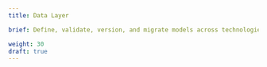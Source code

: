 ```yaml
---
title: Data Layer

brief: Define, validate, version, and migrate models across technologies

weight: 30
draft: true
---
```


